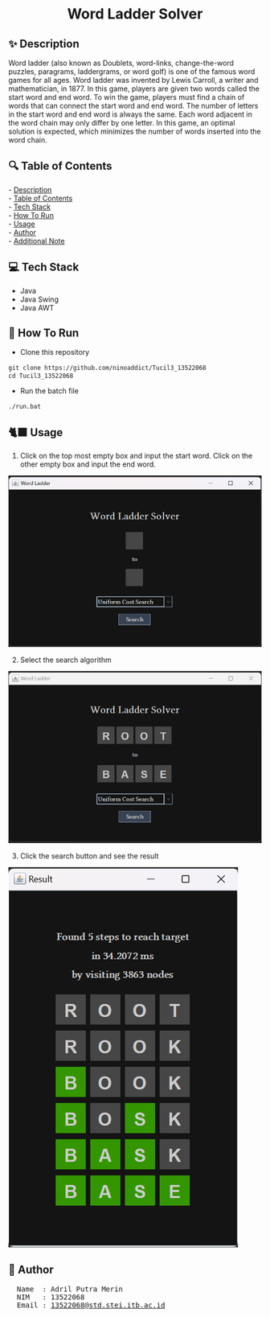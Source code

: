 <h1 align="center">Word Ladder Solver</h1>
<h2 id="description">✨ Description </h2>


Word ladder (also known as Doublets, word-links, change-the-word puzzles, paragrams, laddergrams, or word golf) is one of the famous word games for all ages. Word ladder was invented by Lewis Carroll, a writer and mathematician, in 1877. In this game, players are given two words called the start word and end word. To win the game, players must find a chain of words that can connect the start word and end word. The number of letters in the start word and end word is always the same. Each word adjacent in the word chain may only differ by one letter. In this game, an optimal solution is expected, which minimizes the number of words inserted into the word chain.

<h2 id="table-of-contents">🔍 Table of Contents</h2>
- <a href="#description">Description</a><br/>
- <a href="#table-of-contents">Table of Contents</a><br/>
- <a href="#tech-stack">Tech Stack</a><br/>
- <a href="#how-to-run">How To Run</a><br/>
- <a href="#usage">Usage</a><br/>
- <a href="#author">Author</a><br/>
- <a href="#note">Additional Note</a>

<h2 id="tech-stack">💻 Tech Stack</h2>

- Java
- Java Swing
- Java AWT

<h2 id="how-to-run">🏃 How To Run</h2>

- Clone this repository
```
git clone https://github.com/ninoaddict/Tucil3_13522068
cd Tucil3_13522068
```
- Run the batch file
```
./run.bat
```

<h2 id="usage">🐈‍⬛ Usage</h2>

1. Click on the top most empty box and input the start word. Click on the other empty box and input the end word.

![Satu](https://github.com/ninoaddict/Tucil3_13522068/blob/main/img/1.png)

2. Select the search algorithm

![Dua](https://github.com/ninoaddict/Tucil3_13522068/blob/main/img/2.png)
   
3. Click the search button and see the result

![Tiga](https://github.com/ninoaddict/Tucil3_13522068/blob/main/img/3.png)

<h2 id="author">🤵 Author</h2>
<pre>
  Name  : Adril Putra Merin
  NIM   : 13522068
  Email : <a href="mailto:13522068@std.stei.itb.ac.id">13522068@std.stei.itb.ac.id</a>
</pre>
